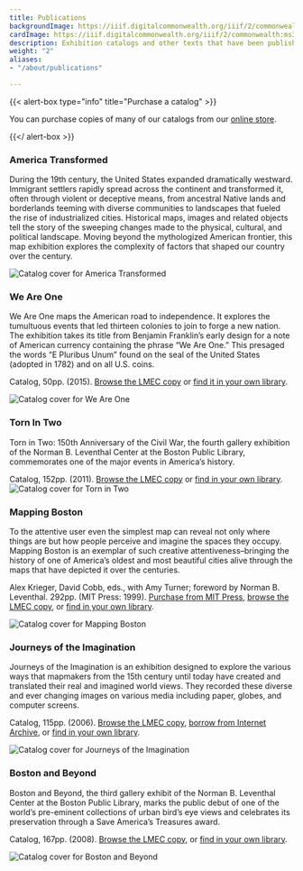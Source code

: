 ```yaml
---
title: Publications
backgroundImage: https://iiif.digitalcommonwealth.org/iiif/2/commonwealth:ms35v1452/1914,1360,2509,1346/,800/0/default.jpg
cardImage: https://iiif.digitalcommonwealth.org/iiif/2/commonwealth:ms35v1452/1914,1360,2509,1346/,300/0/default.jpg
description: Exhibition catalogs and other texts that have been published by the Center
weight: "2"
aliases:
- "/about/publications"

---
```

{{< alert-box type="info" title="Purchase a catalog" >}}

You can purchase copies of many of our catalogs from our [online store](/store).

{{</ alert-box >}}

### America Transformed

During the 19th century, the United States expanded dramatically westward. Immigrant settlers rapidly spread across the continent and transformed it, often through violent or deceptive means, from ancestral Native lands and borderlands teeming with diverse communities to landscapes that fueled the rise of industrialized cities. Historical maps, images and related objects tell the story of the sweeping changes made to the physical, cultural, and political landscape. Moving beyond the mythologized American frontier, this map exhibition explores the complexity of factors that shaped our country over the century.

![Catalog cover for America Transformed](https://www.leventhalmap.org/wp-content/uploads/2020/01/at-cover.jpg)


### We Are One

We Are One maps the American road to independence. It explores the tumultuous events that led thirteen colonies to join to forge a new nation. The exhibition takes its title from Benjamin Franklin’s early design for a note of American currency containing the phrase “We Are One.” This presaged the words “E Pluribus Unum” found on the seal of the United States (adopted in 1782) and on all U.S. coins.

Catalog, 50pp. (2015). [Browse the LMEC copy](https://bpl.bibliocommons.com/v2/record/S75C7585128) or [find it in your own library](http://www.worldcat.org/oclc/918876662).

![Catalog cover for We Are One](https://www.leventhalmap.org/wp-content/uploads/2017/03/we_are_one_sm.jpg)

### Torn In Two

Torn in Two: 150th Anniversary of the Civil War, the fourth gallery exhibition of the Norman B. Leventhal Center at the Boston Public Library, commemorates one of the major events in America’s history.

Catalog, 152pp. (2011). [Browse the LMEC copy](https://bpl.bibliocommons.com/v2/record/S75C1714992) or [find in your own library](http://www.worldcat.org/oclc/726743324).![Catalog cover for Torn in Two](https://www.leventhalmap.org/wp-content/uploads/2017/03/torn_in_two_sm.jpg)

### Mapping Boston

To the attentive user even the simplest map can reveal not only where things are but how people perceive and imagine the spaces they occupy. Mapping Boston is an exemplar of such creative attentiveness–bringing the history of one of America’s oldest and most beautiful cities alive through the maps that have depicted it over the centuries.

Alex Krieger, David Cobb, eds., with Amy Turner; foreword by Norman B. Leventhal. 292pp. (MIT Press: 1999). [Purchase from MIT Press](https://mitpress.mit.edu/books/mapping-boston), [browse the LMEC copy](https://bpl.bibliocommons.com/v2/record/S75C5157593), or [find in your own library](http://www.worldcat.org/oclc/316379126).

![Catalog cover for Mapping Boston](https://www.leventhalmap.org/wp-content/uploads/2017/03/mapping_boston_sm.jpg)

### Journeys of the Imagination

Journeys of the Imagination is an exhibition designed to explore the various ways that mapmakers from the 15th century until today have created and translated their real and imagined world views. They recorded these diverse and ever changing images on various media including paper, globes, and computer screens.

Catalog, 115pp. (2006). [Browse the LMEC copy](https://bpl.bibliocommons.com/v2/record/S75C1087094), [borrow from Internet Archive](https://archive.org/details/journeysofimagin00grim/), or [find in your own library](https://www.worldcat.org/oclc/1035924035).

![Catalog cover for Journeys of the Imagination](https://www.leventhalmap.org/wp-content/uploads/2017/03/journeys_sm.jpg)

### Boston and Beyond

Boston and Beyond, the third gallery exhibit of the Norman B. Leventhal Center at the Boston Public Library, marks the public debut of one of the world’s pre-eminent collections of urban bird’s eye views and celebrates its preservation through a Save America’s Treasures award.

Catalog, 167pp. (2008). [Browse the LMEC copy](https://bpl.bibliocommons.com/v2/record/S75C1328673), or [find in your own library](http://www.worldcat.org/oclc/225862926).

![Catalog cover for Boston and Beyond](https://www.leventhalmap.org/wp-content/uploads/2017/03/boston_beyond_sm.jpg)